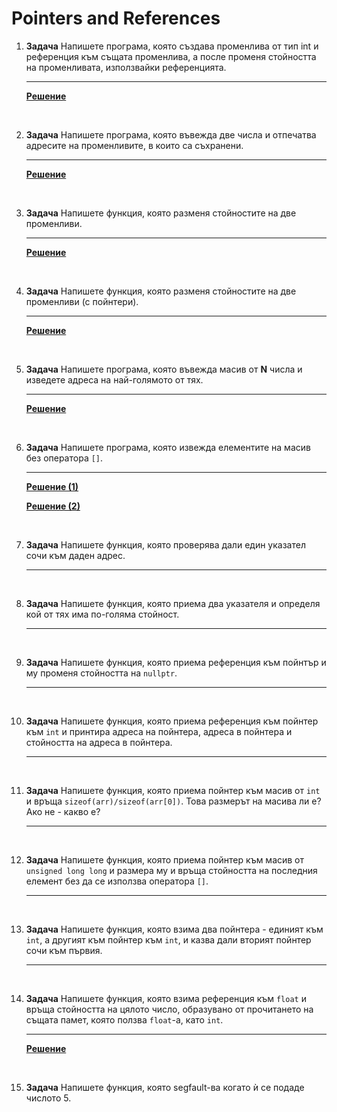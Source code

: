 ﻿# Pointers and References

1. **Задача** Напишете програма, която създава променлива от тип int и референция към същата променлива, а после променя стойността на променливата, използвайки референцията.

    ---

    **[Решение](../solutions/pointers_and_references/task01.cpp)**

<br>

2. **Задача** Напишете програма, която въвежда две числа и отпечатва адресите на променливите, в които са съхранени.

    ---

    **[Решение](../solutions/pointers_and_references/task02.cpp)**

<br>

3. **Задача** Напишете функция, която разменя стойностите на две променливи.

    ---

    **[Решение](../solutions/pointers_and_references/task03.cpp)**

<br>

4. **Задача** Напишете функция, която разменя стойностите на две променливи (с пойнтeри).

    ---

    **[Решение](../solutions/pointers_and_references/task04.cpp)**

<br>

5. **Задача** Напишете програма, която въвежда масив от **N** числа и изведете адреса на най-голямото от тях.

    ---

    **[Решение](../solutions/pointers_and_references/task05.cpp)**

<br>

6. **Задача** Напишете програма, която извежда елементите на масив без оператора `[]`.

    ---

    **[Решение (1)](../solutions/pointers_and_references/task06.cpp)**

    **[Решение (2)](../solutions/pointers_and_references/task06_2.cpp)**

<br>

7. **Задача** Напишете функция, която проверява дали един указател сочи към даден адрес.

    ---

<br>

8. **Задача** Напишете функция, която приема два указателя и определя кой от тях има по-голяма стойност.

    ---

<br>

9. **Задача** Напишете функция, която приема референция към пойнтър и му променя стойността на `nullptr`.

    ---

<br>

10. **Задача** Напишете функция, която приема референция към пойнтер към `int` и принтира адреса на пойнтера, адреса в пойнтера и стойността на адреса в пойнтера.

    ---

<br>

11. **Задача** Напишете функция, която приема пойнтер към масив от `int` и връща `sizeof(arr)/sizeof(arr[0])`. Това размерът на масива ли е? Ако не - какво е?

    ---

<br>

12. **Задача** Напишете функция, която приема пойнтер към масив от `unsigned long long` и размера му и връща стойността на последния елемент без да се използва оператора `[]`.

    ---

<br>

13. **Задача** Напишете функция, която взима два пойнтера - единият към `int`, а другият към пойнтер към `int`, и казва дали вторият пойнтер сочи към първия.

    ---

<br>

14. **Задача** Напишете функция, която взима референция към `float` и връща стойността на цялото число, образувано от прочитането на същата памет, която ползва `float`-а, като `int`.

    ---

    **[Решение](../solutions/pointers_and_references/task14.cpp)**

<br>

15. **Задача** Напишете функция, която segfault-ва когато ѝ се подаде числото 5.
